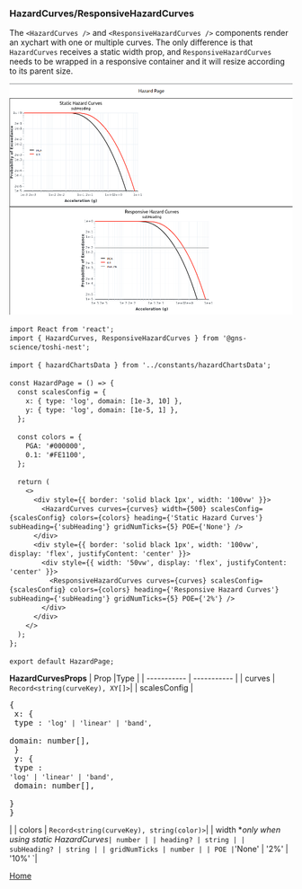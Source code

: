 ### HazardCurves/ResponsiveHazardCurves

The `<HazardCurves />` and `<ResponsiveHazardCurves />` components render an xychart with one or multiple curves. The only difference is that `HazardCurves` receives a static width prop, and `ResponsiveHazardCurves` needs to be wrapped in a responsive container and it will resize according to its parent size.

![Hazard Curves Demo](../images/HazardCurvesDemo.png)

```
import React from 'react';
import { HazardCurves, ResponsiveHazardCurves } from '@gns-science/toshi-nest';

import { hazardChartsData } from '../constants/hazardChartsData';

const HazardPage = () => {
  const scalesConfig = {
    x: { type: 'log', domain: [1e-3, 10] },
    y: { type: 'log', domain: [1e-5, 1] },
  };

  const colors = {
    PGA: '#000000',
    0.1: '#FE1100',
  };

  return (
    <>
      <div style={{ border: 'solid black 1px', width: '100vw' }}>
        <HazardCurves curves={curves} width={500} scalesConfig={scalesConfig} colors={colors} heading={'Static Hazard Curves'} subHeading={'subHeading'} gridNumTicks={5} POE={'None'} />
      </div>
      <div style={{ border: 'solid black 1px', width: '100vw', display: 'flex', justifyContent: 'center' }}>
        <div style={{ width: '50vw', display: 'flex', justifyContent: 'center' }}>
          <ResponsiveHazardCurves curves={curves} scalesConfig={scalesConfig} colors={colors} heading={'Responsive Hazard Curves'} subHeading={'subHeading'} gridNumTicks={5} POE={'2%'} />
        </div>
      </div>
    </>
  );
};

export default HazardPage;
```

**HazardCurvesProps**
| Prop |Type |
| ----------- | ----------- |
| curves | `Record<string(curveKey), XY[]>`|
| scalesConfig | <pre>{<br> x: {<br> type : `'log' | 'linear' | 'band',`<br> domain: number[],<br> }<br > y: {<br> type : `'log' | 'linear' | 'band',`<br> domain: number[],<br> }<br >} </pre>|
| colors | `Record<string(curveKey), string(color)>`|
| width   **only when using static HazardCurves*` | number |
| heading? | string |
| subHeading? | string |
| gridNumTicks | number |
| POE | `'None' | '2%' | '10%' `|

[Home](../../README.md)
